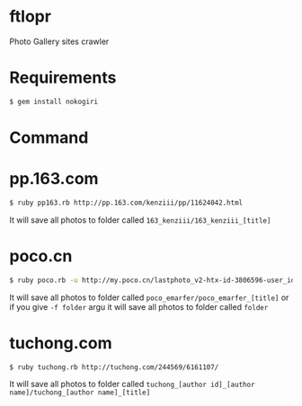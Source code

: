 ftlopr
======

Photo Gallery sites crawler

Requirements
======
```bash
$ gem install nokogiri
```


Command
======

# pp.163.com
```bash
$ ruby pp163.rb http://pp.163.com/kenziii/pp/11624042.html
```

It will save all photos to folder called `163_kenziii/163_kenziii_[title]`

# poco.cn
```bash
$ ruby poco.rb -u http://my.poco.cn/lastphoto_v2-htx-id-3806596-user_id-64663251-p-0.xhtml [-f folder]
```

It will save all photos to folder called `poco_emarfer/poco_emarfer_[title]`
or if you give `-f folder` argu it will save all photos to folder called `folder`

# tuchong.com
```bash
$ ruby tuchong.rb http://tuchong.com/244569/6161107/
```

It will save all photos to folder called `tuchong_[author id]_[author name]/tuchong_[author name]_[title]`